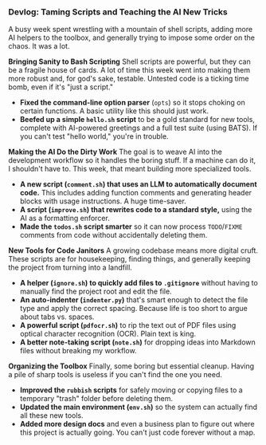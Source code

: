 ### Devlog: Taming Scripts and Teaching the AI New Tricks

A busy week spent wrestling with a mountain of shell scripts, adding more AI helpers to the toolbox, and generally trying to impose some order on the chaos. It was a lot.

**Bringing Sanity to Bash Scripting**
Shell scripts are powerful, but they can be a fragile house of cards. A lot of time this week went into making them more robust and, for god's sake, testable. Untested code is a ticking time bomb, even if it's "just a script."
*   **Fixed the command-line option parser** (`opts`) so it stops choking on certain functions. A basic utility like this should just work.
*   **Beefed up a simple `hello.sh` script** to be a gold standard for new tools, complete with AI-powered greetings and a full test suite (using BATS). If you can't test "hello world," you're in trouble.

**Making the AI Do the Dirty Work**
The goal is to weave AI into the development workflow so it handles the boring stuff. If a machine can do it, I shouldn't have to. This week, that meant building more specialized tools.
*   **A new script (`comment.sh`) that uses an LLM to automatically document code.** This includes adding function comments and generating header blocks with usage instructions. A huge time-saver.
*   **A script (`improve.sh`) that rewrites code to a standard style,** using the AI as a formatting enforcer.
*   **Made the `todos.sh` script smarter** so it can now process `TODO`/`FIXME` comments from code without accidentally deleting them.

**New Tools for Code Janitors**
A growing codebase means more digital cruft. These scripts are for housekeeping, finding things, and generally keeping the project from turning into a landfill.
*   **A helper (`ignore.sh`) to quickly add files to `.gitignore`** without having to manually find the project root and edit the file.
*   **An auto-indenter (`indenter.py`)** that's smart enough to detect the file type and apply the correct spacing. Because life is too short to argue about tabs vs. spaces.
*   **A powerful script (`pdfocr.sh`)** to rip the text out of PDF files using optical character recognition (OCR). Plain text is king.
*   **A better note-taking script (`note.sh`)** for dropping ideas into Markdown files without breaking my workflow.

**Organizing the Toolbox**
Finally, some boring but essential cleanup. Having a pile of sharp tools is useless if you can't find the one you need.
*   **Improved the `rubbish` scripts** for safely moving or copying files to a temporary "trash" folder before deleting them.
*   **Updated the main environment (`env.sh`)** so the system can actually find all these new tools.
*   **Added more design docs** and even a business plan to figure out where this project is actually going. You can't just code forever without a map.
